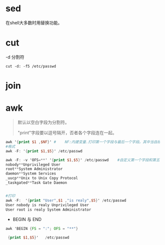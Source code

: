# sed

在shell大多数时用替换功能。

# cut

-d 分割符

```cut
cut -d: -f5 /etc/passwd
```

# join

# awk

> 默认以空白字段为分割符。
>
> "print"字段要以逗号隔开，否者各个字段连在一起。

```awk
awk '{print $1 ,$NF}' #    NF:内建变量.打印第一个字段与最后一个字段。其中当自段为0时，表示整条记录。
#格式
awk -F: '{print $1,$5}' /etc/passwd  

awk -F: -v 'OFS=**' '{print $1,$5}' /etc/passwd    #自定义第一个字段和第五个字段的连接符。
nobody**Unprivileged User
root**System Administrator
daemon**System Services
_uucp**Unix to Unix Copy Protocol
_taskgated**Task Gate Daemon


#打印
awk -F:  '{print "User",$1 ,"is realy",$5}' /etc/passwd
User nobody is realy Unprivileged User
User root is realy System Administrator
```

* BEGIN  与 END

```awk
awk 'BEGIN {FS = ":"; OFS = "**"}

 {print $1,$5}'   /etc/passwd
```



